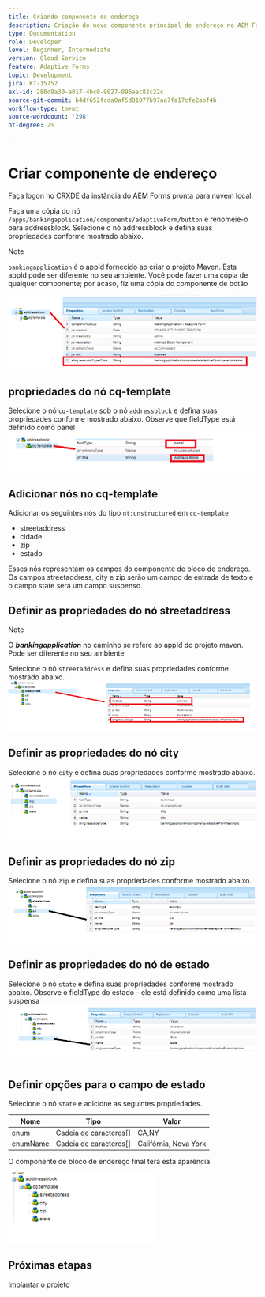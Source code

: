 ```yaml
---
title: Criando componente de endereço
description: Criação do novo componente principal de endereço no AEM Forms as a Cloud Service
type: Documentation
role: Developer
level: Beginner, Intermediate
version: Cloud Service
feature: Adaptive Forms
topic: Development
jira: KT-15752
exl-id: 280c9a30-e017-4bc0-9027-096aac82c22c
source-git-commit: b4df652fcda0af5d01077b97aa7fa17cfe2abf4b
workflow-type: tm+mt
source-wordcount: '298'
ht-degree: 2%

---
```


# Criar componente de endereço

Faça logon no CRXDE da instância do AEM Forms pronta para nuvem local.

Faça uma cópia do nó ``/apps/bankingapplication/components/adaptiveForm/button`` e renomeie-o para addressblock. Selecione o nó addressblock e defina suas propriedades conforme mostrado abaixo.

>[!NOTE]
>
> ``bankingapplication`` é o appId fornecido ao criar o projeto Maven. Esta appId pode ser diferente no seu ambiente. Você pode fazer uma cópia de qualquer componente; por acaso, fiz uma cópia do componente de botão


![bloco-endereço](assets/address-properties.png)

## propriedades do nó cq-template

Selecione o nó ``cq-template`` sob o nó ``addressblock`` e defina suas propriedades conforme mostrado abaixo. Observe que fieldType está definido como panel
![cq-template](assets/cq-template.png)

## Adicionar nós no cq-template

Adicionar os seguintes nós do tipo ``nt:unstructured`` em ``cq-template``

* streetaddress
* cidade
* zip
* estado

Esses nós representam os campos do componente de bloco de endereço. Os campos streetaddress, city e zip serão um campo de entrada de texto e o campo state será um campo suspenso.

## Definir as propriedades do nó streetaddress

>[!NOTE]
>
> O **_bankingapplication_** no caminho se refere ao appId do projeto maven. Pode ser diferente no seu ambiente

Selecione o nó ``streetaddress`` e defina suas propriedades conforme mostrado abaixo.
![endereço](assets/streetaddress.png)

## Definir as propriedades do nó city

Selecione o nó ``city`` e defina suas propriedades conforme mostrado abaixo.
![cidade](assets/city.png)

## Definir as propriedades do nó zip

Selecione o nó ``zip`` e defina suas propriedades conforme mostrado abaixo.
![zip](assets/zip.png)

## Definir as propriedades do nó de estado

Selecione o nó ``state`` e defina suas propriedades conforme mostrado abaixo. Observe o fieldType do estado - ele está definido como uma lista suspensa
![estado](assets/state.png)

## Definir opções para o campo de estado

Selecione o nó ``state`` e adicione as seguintes propriedades.

| Nome | Tipo | Valor |
|----------|----------|---------------------|
| enum | Cadeia de caracteres[] | CA,NY |
| enumName | Cadeia de caracteres[] | Califórnia, Nova York |


O componente de bloco de endereço final terá esta aparência

![endereço-final](assets/crx-address-block.png)

## Próximas etapas

[Implantar o projeto](./deploy-your-project.md)
